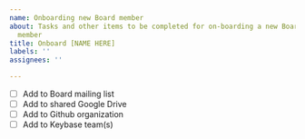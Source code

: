 ```yaml
---
name: Onboarding new Board member
about: Tasks and other items to be completed for on-boarding a new Board of Directors
  member
title: Onboard [NAME HERE]
labels: ''
assignees: ''

---
```


* [ ] Add to Board mailing list
* [ ] Add to shared Google Drive
* [ ] Add to Github organization
* [ ] Add to Keybase team(s)
